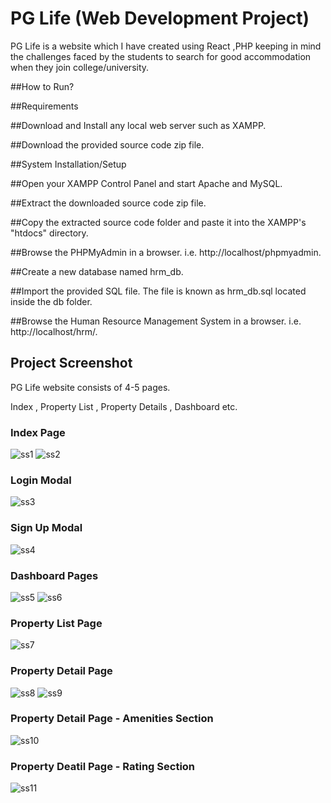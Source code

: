 # PG Life (Web Development Project)

PG Life is a website which I have created using React ,PHP keeping in mind the challenges faced by the students to search for good accommodation when they join college/university.

##How to Run?

##Requirements

##Download and Install any local web server such as XAMPP.

##Download the provided source code zip file. 

##System Installation/Setup

##Open your XAMPP Control Panel and start Apache and MySQL.

##Extract the downloaded source code zip file.

##Copy the extracted source code folder and paste it into the XAMPP's "htdocs" directory.

##Browse the PHPMyAdmin in a browser. i.e. http://localhost/phpmyadmin.

##Create a new database named hrm_db.

##Import the provided SQL file. The file is known as hrm_db.sql located inside the db folder.

##Browse the Human Resource Management System in a browser. i.e. http://localhost/hrm/.

## Project Screenshot

PG Life website consists of 4-5 pages. 

Index , Property List , Property Details , Dashboard etc.


### Index Page
![ss1](https://user-images.githubusercontent.com/88366253/147323134-08a4b394-a4c1-4fad-b955-93cadeb681fb.png)
![ss2](https://user-images.githubusercontent.com/88366253/147323285-996e3fca-1cfd-48bc-9590-35cdf95d9549.png)


### Login Modal
![ss3](https://user-images.githubusercontent.com/88366253/147323307-d888da99-0fc5-4f8b-ad0e-b3fc4d746458.png)


### Sign Up Modal
![ss4](https://user-images.githubusercontent.com/88366253/147323332-c51b114c-18f6-4c5e-9221-a2aaa7072e94.png)


### Dashboard Pages
![ss5](https://user-images.githubusercontent.com/88366253/147323354-121b2071-e28b-4be1-9ab4-ed1df4db6da3.png)
![ss6](https://user-images.githubusercontent.com/88366253/147323369-326c3caf-899f-4d07-89ed-57a597557a91.png)


### Property List Page
![ss7](https://user-images.githubusercontent.com/88366253/147323390-69ff6247-65e9-41cc-8188-2cc98f25a961.png)


### Property Detail Page
![ss8](https://user-images.githubusercontent.com/88366253/147323411-b053d489-d153-4745-a4ea-dca19daf1bc2.png)
![ss9](https://user-images.githubusercontent.com/88366253/147323461-f341eae3-b796-47da-8516-52f5cd49f9fb.png)


### Property Detail Page - Amenities Section
![ss10](https://user-images.githubusercontent.com/88366253/147323496-39a5561b-50e8-489c-82ba-629cc4d19569.png)


### Property Deatil Page - Rating Section
![ss11](https://user-images.githubusercontent.com/88366253/147323512-4eccad34-30a6-4917-940f-0119d6dfb884.png)

